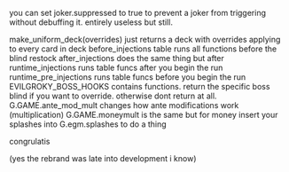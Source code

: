 you can set joker.suppressed to true to prevent a joker from triggering without debuffing it. entirely useless but still.

make_uniform_deck(overrides) just returns a deck with overrides applying to every card in deck
before_injections table runs all functions before the blind restock
after_injections does the same thing but after
runtime_injections runs table funcs after you begin the run
runtime_pre_injections runs table funcs before you begin the run
EVILGROKY_BOSS_HOOKS contains functions. return the specific boss blind if you want to override.
otherwise dont return at all.
G.GAME.ante_mod_mult changes how ante modifications work (multiplication)
G.GAME.moneymult is the same but for money
insert your splashes into G.egm.splashes to do a thing

congrulatis

(yes the rebrand was late into development i know)